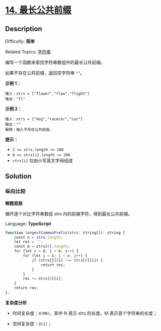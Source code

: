 # [14\. 最长公共前缀](https://leetcode.cn/problems/longest-common-prefix/)

## Description

Difficulty: **简单**  

Related Topics: [字符串](https://leetcode.cn/tag/string/)

编写一个函数来查找字符串数组中的最长公共前缀。

如果不存在公共前缀，返回空字符串 `""`。

**示例 1：**

```
输入：strs = ["flower","flow","flight"]
输出："fl"
```

**示例 2：**

```
输入：strs = ["dog","racecar","car"]
输出：""
解释：输入不存在公共前缀。
```

**提示：**

* `1 <= strs.length <= 200`
* `0 <= strs[i].length <= 200`
* `strs[i]` 仅由小写英文字母组成

## Solution

### 纵向比较

**解题思路**

循环逐个对比字符串数组 strs 内的前缀字符，得到最长公共前缀。

Language: **TypeScript**

```typescript
function longestCommonPrefix(strs: string[]): string {
    const n = strs.length;
    let res = '';
    const m = strs[0].length;
    for (let i = 0; i < m; i++) {
        for (let j = 1; j < n; j++) {
            if (strs[j][i] !== strs[0][i]) {
                return res;
            }
        }
        res += strs[0][i];
    }
    return res;
};
```

**复杂度分析**

- 时间复杂度：`O(MN)`，其中 N 表示 strs 的长度，M 表示首个字符串的长度；

- 空间复杂度：`O(1)`；

